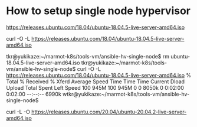 # How to setup single node hypervisor

https://releases.ubuntu.com/18.04/ubuntu-18.04.5-live-server-amd64.iso


curl -O -L https://releases.ubuntu.com/18.04/ubuntu-18.04.5-live-server-amd64.iso

tkr@yukikaze:~/marmot-k8s/tools-vm/ansible-hv-single-node$ rm ubuntu-18.04.5-live-server-amd64.iso 
tkr@yukikaze:~/marmot-k8s/tools-vm/ansible-hv-single-node$ curl -O -L https://releases.ubuntu.com/18.04/ubuntu-18.04.5-live-server-amd64.iso
  % Total    % Received % Xferd  Average Speed   Time    Time     Time  Current
                                 Dload  Upload   Total   Spent    Left  Speed
100  945M  100  945M    0     0  8050k      0  0:02:00  0:02:00 --:--:-- 6990k
wtkr@yukikaze:~/marmot-k8s/tools-vm/ansible-hv-single-node$

curl -L -O https://releases.ubuntu.com/20.04/ubuntu-20.04.2-live-server-amd64.iso


